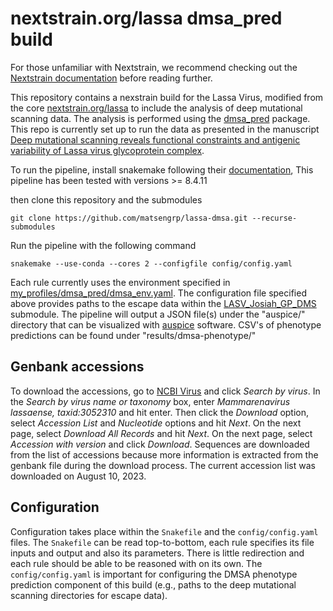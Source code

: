 # nextstrain.org/lassa dmsa_pred build

For those unfamiliar with Nextstrain, we recommend checking out the [Nextstrain documentation](https://docs.nextstrain.org/en/latest/) before reading further.

This repository contains a nexstrain build for the Lassa Virus, modified from the core [nextstrain.org/lassa](https://nextstrain.org/lassa) to include the analysis of deep mutational scanning data. The analysis is performed using the [dmsa_pred](https://github.com/matsengrp/dmsa_pred) package. This repo is currently set up to run the data as presented in the manuscript [Deep mutational scanning reveals functional constraints and antigenic variability of Lassa virus glycoprotein complex](https://www.biorxiv.org/content/10.1101/2024.02.05.579020v1).

To run the pipeline, 
install snakemake following their 
[documentation](https://snakemake.readthedocs.io/en/v8.4.11/getting_started/installation.html), 
This pipeline has been tested with versions >= 8.4.11 

then clone this repository and the submodules
```
git clone https://github.com/matsengrp/lassa-dmsa.git --recurse-submodules
```
Run the pipeline with the following command
```
snakemake --use-conda --cores 2 --configfile config/config.yaml
```
Each rule currently uses the environment specified in 
[my_profiles/dmsa_pred/dmsa_env.yaml](my_profiles/dmsa_pred/dmsa_env.yaml).
The configuration file specified above provides paths to the 
escape data within the 
[LASV_Josiah_GP_DMS](https://github.com/dms-vep/LASV_Josiah_GP_DMS.git) submodule. 
The pipeline will output a JSON file(s) under the "auspice/" directory
that can be visualized with [auspice](https://auspice.us/) software.
CSV's of phenotype predictions can be found under "results/dmsa-phenotype/"

## Genbank accessions

To download the accessions, go to [NCBI Virus](https://www.ncbi.nlm.nih.gov/labs/virus/vssi/#/) and click *Search by virus*. In the *Search by virus name or taxonomy* box, enter *Mammarenavirus lassaense, taxid:3052310* and hit enter. Then click the  *Download* option, select *Accession List* and *Nucleotide* options and hit *Next*. On the next page, select *Download All Records* and hit *Next*. On the next page, select *Accession with version* and click *Download*. Sequences are downloaded from the list of accessions because more information is extracted from the genbank file during the download process. The current accession list was downloaded on August 10, 2023. 


## Configuration

Configuration takes place within the `Snakefile` and the `config/config.yaml` files. The `Snakefile` can be read top-to-bottom, each rule
specifies its file inputs and output and also its parameters. There is little redirection and each
rule should be able to be reasoned with on its own. The `config/config.yaml` is important for configuring the DMSA phenotype prediction component of this build (e.g., paths to the deep mutational scanning directories for escape data). 


[Nextstrain]: https://nextstrain.org
[augur]: https://github.com/nextstrain/augur
[auspice]: https://github.com/nextstrain/auspice
[snakemake cli]: https://snakemake.readthedocs.io/en/stable/executable.html#all-options
[nextstrain-cli]: https://github.com/nextstrain/cli
[nextstrain-cli README]: https://github.com/nextstrain/cli/blob/master/README.md
[quickstart guide]: https://nextstrain.org/docs/getting-started/quickstart
